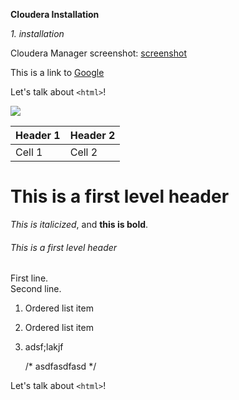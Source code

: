 **Cloudera Installation**

*1. installation*

Cloudera Manager screenshot: [screenshot](screenshot.png)




This is a link to [Google](http://www.google.com)






Let's talk about `<html>`!

![](http://w3.org/Icons/valid-xhtml10)

| Header 1 | Header 2 |
|----------|----------|
|  Cell 1  |  Cell 2  |

# This is a first level header

*This is italicized*, and **this is bold**.

###### This is a first level header

First line.  
Second line.

1. Ordered list item
2. Ordered list item
3. adsf;lakjf




    /* asdfasdfasd */    

Let's talk about `<html>`!